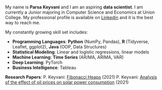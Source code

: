 My name is **Parsa Keyvani** and I am an aspiring **data scientist**. I am currently a Junior majoring in Computer Science and Economics at Union College. 
My professional profile is available on [Linkedin](https://www.linkedin.com/in/parsa-keyvani/) and it is the best way to reach me. 

My constantly growing skill set includes: 
* **Programming Languages**: **Python** (NumPy, Pandas), **R** (Tidyverse, Leaflet, ggplot2), **Java** (OOP, Data Structures) 
* **Statistical Modeling**: Linear and logistic regressions, linear models
* **Machine Learning**: **Time Series** (AR/MA, ARIMA, VAR)
* **Deep Learning**: PyTorch
* **Business Intelligence**: Tableau

**Research Papers**:
P. Keyvani: [Fibonacci Heaps](https://github.com/keyvanip/CSC250-Algorithm-Design-and-Analysis.git) (2021)
P. Keyvani: [Analysis of the effect of oil prices on solar power consumption]() (2021)
            
